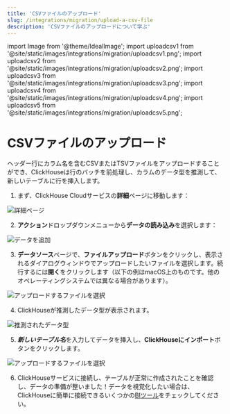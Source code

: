 ```yaml
---
title: 'CSVファイルのアップロード'
slug: /integrations/migration/upload-a-csv-file
description: 'CSVファイルのアップロードについて学ぶ'
---
```


import Image from '@theme/IdealImage';
import uploadcsv1 from '@site/static/images/integrations/migration/uploadcsv1.png';
import uploadcsv2 from '@site/static/images/integrations/migration/uploadcsv2.png';
import uploadcsv3 from '@site/static/images/integrations/migration/uploadcsv3.png';
import uploadcsv4 from '@site/static/images/integrations/migration/uploadcsv4.png';
import uploadcsv5 from '@site/static/images/integrations/migration/uploadcsv5.png';


# CSVファイルのアップロード

ヘッダー行にカラム名を含むCSVまたはTSVファイルをアップロードすることができ、ClickHouseは行のバッチを前処理し、カラムのデータ型を推測して、新しいテーブルに行を挿入します。

1. まず、ClickHouse Cloudサービスの**詳細**ページに移動します：

<Image img={uploadcsv1} size='md' alt='詳細ページ' />

2. **アクション**ドロップダウンメニューから**データの読み込み**を選択します：

<Image img={uploadcsv2} size='sm' alt='データを追加' />

3. **データソース**ページで、**ファイルアップロード**ボタンをクリックし、表示されるダイアログウィンドウでアップロードしたいファイルを選択します。続行するには**開く**をクリックします（以下の例はmacOS上のものです。他のオペレーティングシステムでは異なる場合があります）。

<Image img={uploadcsv3} size='md' alt='アップロードするファイルを選択' />

4. ClickHouseが推測したデータ型が表示されます。

<Image img={uploadcsv4} size='md' alt='推測されたデータ型' />

5. ***新しいテーブル名***を入力してデータを挿入し、**ClickHouseにインポート**ボタンをクリックします。

<Image img={uploadcsv5} size='md' alt='アップロードするファイルを選択' />

6. ClickHouseサービスに接続し、テーブルが正常に作成されたことを確認し、データの準備が整いました！データを視覚化したい場合は、ClickHouseに簡単に接続できるいくつかの[BIツール](../data-visualization/index.md)をチェックしてください。
